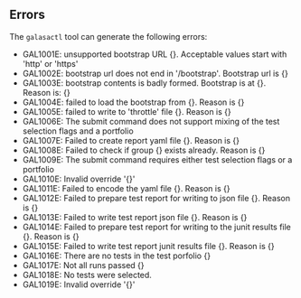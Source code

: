 ## Errors
The `galasactl` tool can generate the following errors:

- GAL1001E: unsupported bootstrap URL {}. Acceptable values start with 'http' or 'https'
- GAL1002E: bootstrap url does not end in '/bootstrap'. Bootstrap url is {}
- GAL1003E: bootstrap contents is badly formed. Bootstrap is at {}. Reason is: {}
- GAL1004E: failed to load the bootstrap from {}. Reason is {}
- GAL1005E: failed to write to 'throttle' file {}. Reason is {}
- GAL1006E: The submit command does not support mixing of the test selection flags and a portfolio
- GAL1007E: Failed to create report yaml file {}. Reason is {}
- GAL1008E: Failed to check if group {} exists already. Reason is {}
- GAL1009E: The submit command requires either test selection flags or a portfolio
- GAL1010E: Invalid override '{}'
- GAL1011E: Failed to encode the yaml file {}. Reason is {}
- GAL1012E: Failed to prepare test report for writing to json file {}. Reason is {}
- GAL1013E: Failed to write test report json file {}. Reason is {}
- GAL1014E: Failed to prepare test report for writing to the junit results file {}. Reason is {}
- GAL1015E: Failed to  write test report junit results file {}. Reason is {}
- GAL1016E: There are no tests in the test porfolio {}
- GAL1017E: Not all runs passed {}
- GAL1018E: No tests were selected.
- GAL1019E: Invalid override '{}'
